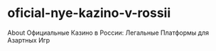 # oficial-nye-kazino-v-rossii
About Официальные Казино в России: Легальные Платформы для Азартных Игр
